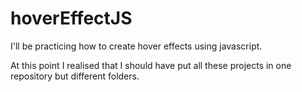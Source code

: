 # hoverEffectJS
I'll be practicing how to create hover effects using javascript.


At this point I realised that I should have put all these projects in one repository but different folders.